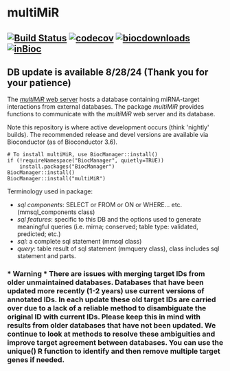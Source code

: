 # multiMiR  

[![Build Status](https://travis-ci.org/KechrisLab/multiMiR.svg?branch=master)](https://travis-ci.org/KechrisLab/multiMiR)
[![codecov](https://codecov.io/gh/KechrisLab/multiMiR/branch/master/graph/badge.svg)](https://codecov.io/gh/KechrisLab/multiMiR)
[![biocdownloads](https://bioconductor.org/shields/downloads/release/multiMiR.svg)](https://bioconductor.org/shields/downloads/release/multiMiR.svg)
[![inBioc](https://bioconductor.org/shields/years-in-bioc/multiMiR.svg)](https://bioconductor.org/packages/release/bioc/html/multiMiR.html)
---
## DB update is available 8/28/24 (Thank you for your patience) 

The [*multiMiR* web server](http://multimir.org) hosts a
database containing miRNA-target interactions from external databases. The
package *multiMiR* provides functions to communicate with the *multiMiR* web
server and its database.

Note this repository is where active development occurs (think 'nightly'
builds).  The recommended release and devel versions are available via
Bioconductor (as of Bioconductor 3.6).

```{r}
# To install multiMiR, use BiocManager::install()
if (!requireNamespace("BiocManager", quietly=TRUE))
    install.packages("BiocManager")
BiocManager::install()
BiocManager::install("multiMiR")
```

Terminology used in package:
- *sql components*: SELECT or FROM or ON or WHERE... etc. (mmsql\_components class)
- *sql features*: specific to this DB and the options used to generate meaningful
  queries (i.e. mirna; conserved; table type: validated, predicted; etc.)
- *sql*: a complete sql statement (mmsql class)
- *query*: table result of sql statement (mmquery class), class includes sql
  statement and parts.
  
### * Warning * There are issues with merging target IDs from older unmaintained databases.  Databases that have been updated more recently (1-2 years) use current versions of annotated IDs.  In each update these old target IDs are carried over due to a lack of a reliable method to disambiguate the original ID with current IDs.  Please keep this in mind with results from older databases that have not been updated.  We continue to look at methods to resolve these ambiguities and improve target agreement between databases. You can use the unique() R function to identify and then remove multiple target genes if needed.

